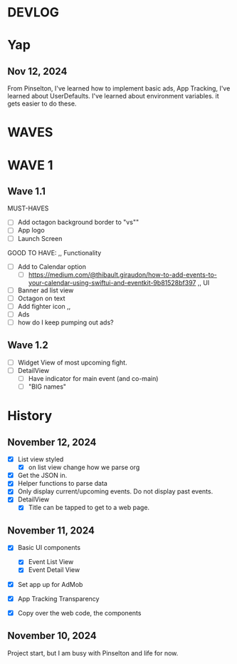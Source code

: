 # DEVLOG

# Yap

## Nov 12, 2024
From Pinselton, I've learned how to implement basic ads, App Tracking, I've learned about UserDefaults.
I've learned about environment variables. it gets easier to do these.

# WAVES

# WAVE 1

## Wave 1.1
MUST-HAVES
- [ ] Add octagon background border to "vs""
- [ ] App logo
- [ ] Launch Screen

GOOD TO HAVE:
,,
Functionality
- [ ] Add to Calendar option
    - [ ] https://medium.com/@thibault.giraudon/how-to-add-events-to-your-calendar-using-swiftui-and-eventkit-9b81528bf397
,,
UI
- [ ] Banner ad list view
- [ ] Octagon on text
- [ ] Add fighter icon
,,
- [ ] Ads
 - [ ] how do I keep pumping out ads?

## Wave 1.2
- [ ] Widget View of most upcoming fight.
- [ ] DetailView
    - [ ] Have indicator for main event (and co-main)
    - [ ] "BIG names"

# History

## November 12, 2024
- [x] List view styled
    - [x] on list view change how we parse org
- [x] Get the JSON in.
- [x] Helper functions to parse data
- [x] Only display current/upcoming events. Do not display past events.
- [x] DetailView
    - [x] Title can be tapped to get to a web page.

## November 11, 2024
- [x] Basic UI components
    - [x] Event List View
    - [x] Event Detail View
- [x] Set app up for AdMob
- [x] App Tracking Transparency
- [x] Copy over the web code, the components


## November 10, 2024

Project start, but I am busy with Pinselton and life for now.

